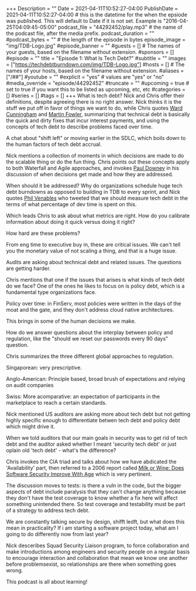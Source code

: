 +++
Description = ""
Date = 2021-04-11T10:52:27-04:00
PublishDate = 2021-04-11T10:52:27-04:00 # this is the datetime for the when the epsiode was published. This will default to Date if it is not set. Example is "2016-04-25T04:09:45-05:00"
podcast_file = "44292452/play.mp3" # the name of the podcast file, after the media prefix.
podcast_duration = ""
#podcast_bytes = "" # the length of the episode in bytes
episode_image = "img/TDB-Logo.jpg"
#episode_banner = ""
#guests = [] # The names of your guests, based on the filename without extension.
#sponsors = []
#episode = ""
title = "Episode 1: What Is Tech Debt?"
#subtitle = ""
images = ["https://techdebtburndown.com/img/TDB-Logo.jpg"]
#hosts = [] # The names of your hosts, based on the filename without extension.
#aliases = ["/##"]
#youtube = ""
#explicit = "yes" # values are "yes" or "no"
#media_override = "episode/44292452"
#truncate = ""
#upcoming = true # set to true if you want this to be listed as upcoming, etc, etc
#categories = []
#series = []
#tags = []
+++
What is tech debt? Nick and Chris offer their definitions, despite agreeing there is no right answer. Nick thinks it is the stuff we put off in favor of things we want to do, while Chris quotes [Ward Cunningham](https://en.wikipedia.org/wiki/Ward_Cunningham) and [Martin Fowler](https://martinfowler.com), summarizing that technical debt is  basically the quick and dirty fixes that incur interest payments, and using the concepts of tech debt to describe problems faced over time. 

A chat about "shift left" or moving earlier in the SDLC, which boils down to the human factors of tech debt accrual. 

Nick mentions a collection of moments in which decisions are made to do the scalable thing or do the fun thing. Chris points out these concepts apply to both Waterfall and Agile approaches, and invokes <a href="https://twitter.com/psd">Paul Downey</a> in his discussion of when decisions get made and how they are addressed.

When should it be addressed? Why do organizations schedule huge tech debt burndowns as opposed to building in TDB to every sprint, and Nick quotes [Phil Venables](https://www.philvenables.com/about) who tweeted that we should measure tech debt in the terms of what percentage of dev time is spent on this. 

Which leads Chris to ask about what metrics are right. How do you calibrate information about doing it quick versus doing it right? 

How hard are these problems? 

From eng time to executive buy in, these are critical issues. We can't tell you the monetary value of not scaling a thing, and that is a huge issue. 

Audits are asking about technical debt and related issues. The questions are getting harder. 

Chris mentions that one if the issues that arises is what kinds of tech debt do we face? One of the ones he likes to focus on is policy debt, which is a fundamental type organizations face. 

Policy over time: in FinServ, most policies were written in the days of the moat and the gate, and they don't address cloud native architectures. 

This brings in some of the human decisions we make. 

How do we answer questions about the interplay between policy and regulation, like the "should we reset our passwords every 90 days" question. 

Chris summarizes the three different global approaches to regulation. 

Singaporean: very prescriptive. 

Anglo-American: Principle based, broad brush of expectations and relying on audit companies

Swiss: More acomparative: an expectation of participants in the marketplace to reach a certain standards.

Nick mentioned US auditors are asking more about tech debt but not getting highly specific enough to differentiate betwen tech debt and policy debt which might drive it.

When we told auditors that our main goals in security was to get rid of tech debt and the auditor asked whether I meant 'security tech debt' or just oplain old 'tech debt' - what's the difference?

Chris invokes the CIA triad and talks about how we have abdicated the 'Availability' part, then referred to a 2006 report called [Milk or Wine: Does Software Security Improve With Age](https://www.usenix.org/conference/15th-usenix-security-symposium/milk-or-wine-does-software-security-improve-age) which is very pertinent. 

The discussion moves to tests: is there a vuln in the code, but the bigger aspects of debt include paralysis that they can't change anything because they don't have the test coverage to know whether a fix here will affect something unintended there. So test coverage and testability must be part of a strategy to address tech debt. 

We are constantly talking secure by design, shifft ledft, but what does this mean in practicality? If i am starting a software project today, what am I going to do differently now from last year?

Nick desceribes Squad Security Liaison program, to force collaboration and make introductions among engineers and security people on a regular basis to encourage interaction and collaboration that mean we know one another before problemsexist, so relationships are there when something goes wrong. 


This podcast is all about learning! 
